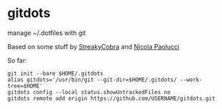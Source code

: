 # gitdots
manage ~/.dotfiles with git

Based on some stuff by [StreakyCobra](https://news.ycombinator.com/item?id=11071754) and  [Nicola Paolucci](https://developer.atlassian.com/blog/2016/02/best-way-to-store-dotfiles-git-bare-repo/)

So far:

	git init --bare $HOME/.gitdots
	alias gitdots='/usr/bin/git --git-dir=$HOME/.gitdots/ --work-tree=$HOME'
	gitdots config --local status.showUntrackedFiles no
	gitdots remote add origin https://github.com/USERNAME/gitdots.git
	
	
